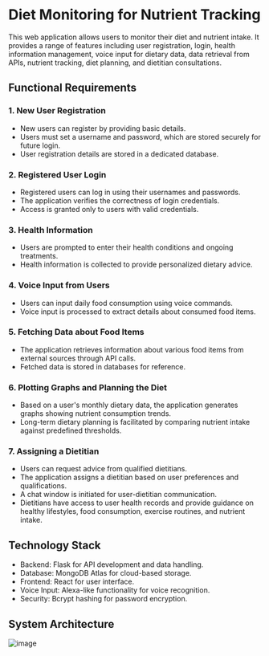 # Diet Monitoring for Nutrient Tracking

This web application allows users to monitor their diet and nutrient intake. It provides a range of features including user registration, login, health information management, voice input for dietary data, data retrieval from APIs, nutrient tracking, diet planning, and dietitian consultations.

## Functional Requirements

### 1. New User Registration
- New users can register by providing basic details.
- Users must set a username and password, which are stored securely for future login.
- User registration details are stored in a dedicated database.

### 2. Registered User Login
- Registered users can log in using their usernames and passwords.
- The application verifies the correctness of login credentials.
- Access is granted only to users with valid credentials.

### 3. Health Information
- Users are prompted to enter their health conditions and ongoing treatments.
- Health information is collected to provide personalized dietary advice.

### 4. Voice Input from Users
- Users can input daily food consumption using voice commands.
- Voice input is processed to extract details about consumed food items.

### 5. Fetching Data about Food Items
- The application retrieves information about various food items from external sources through API calls.
- Fetched data is stored in databases for reference.

### 6. Plotting Graphs and Planning the Diet
- Based on a user's monthly dietary data, the application generates graphs showing nutrient consumption trends.
- Long-term dietary planning is facilitated by comparing nutrient intake against predefined thresholds.

### 7. Assigning a Dietitian
- Users can request advice from qualified dietitians.
- The application assigns a dietitian based on user preferences and qualifications.
- A chat window is initiated for user-dietitian communication.
- Dietitians have access to user health records and provide guidance on healthy lifestyles, food consumption, exercise routines, and nutrient intake.

## Technology Stack

- Backend: Flask for API development and data handling.
- Database: MongoDB Atlas for cloud-based storage.
- Frontend: React for user interface.
- Voice Input: Alexa-like functionality for voice recognition.
- Security: Bcrypt hashing for password encryption.

## System Architecture
![image](https://github.com/Arya-adesh/Diet-Monitor/assets/84959568/60e73089-8780-4715-bcb2-505368b4b2c6)

